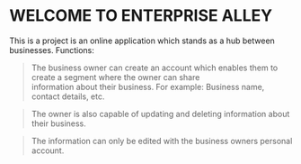 # WELCOME TO ENTERPRISE ALLEY
This is a project is an online application which stands as a hub between businesses.
Functions:
>The business owner can create an account which enables them to create a segment where the owner can share \
> information about their business. For example: Business name, contact details, etc.

>The owner is also capable of updating and deleting information about their business.

>The information can only be edited with the business owners personal account.